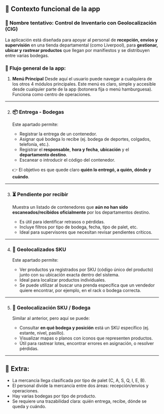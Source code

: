 ## 🧠 **Contexto funcional de la app**

### 🏪 Nombre tentativo: **Control de Inventario con Geolocalización (CIG)**

La aplicación está diseñada para apoyar al personal de **recepción, envíos y supervisión** en una tienda departamental (como Liverpool), para **gestionar, ubicar y rastrear productos** que llegan por manifiestos y se distribuyen entre varias bodegas.

### 🔄 Flujo general de la app:

1. **Menú Principal**
   Desde aquí el usuario puede navegar a cualquiera de los otros 4 módulos principales. Este menú es claro, simple y accesible desde cualquier parte de la app (botonera fija o menú hamburguesa).
   Funciona como centro de operaciones.

---

2. ### 📦 Entrega - Bodegas

   Este apartado permite:

   * Registrar la entrega de un contenedor.
   * Asignar qué bodega lo recibe (ej. bodega de deportes, colgados, telefonía, etc.).
   * Registrar el **responsable**, **hora y fecha**, **ubicación** y el **departamento destino**.
   * Escanear o introducir el código del contenedor.

   👉 El objetivo es que quede claro **quién lo entregó, a quién, dónde y cuándo**.

---

3. ### ⏳ Pendiente por recibir

   Muestra un listado de contenedores que **aún no han sido escaneados/recibidos oficialmente** por los departamentos destino.

   * Es útil para identificar retrasos o pérdidas.
   * Incluye filtros por tipo de bodega, fecha, tipo de palet, etc.
   * Ideal para supervisores que necesitan revisar pendientes críticos.

---

4. ### 📍 Geolocalizados SKU

   Este apartado permite:

   * Ver productos ya registrados por SKU (código único del producto) junto con su ubicación exacta dentro del sistema.
   * Ideal para localizar productos individuales.
   * Se puede utilizar al buscar una prenda específica que un vendedor quiere encontrar, por ejemplo, en el rack o bodega correcta.

---

5. ### 🧭 Geolocalización SKU / Bodega

   Similar al anterior, pero aquí se puede:

   * Consultar **en qué bodega y posición** está un SKU específico (ej. estante, nivel, pasillo).
   * Visualizar mapas o planos con íconos que representen productos.
   * Útil para rastrear lotes, encontrar errores en asignación, o resolver pérdidas.

---

## 🧩 Extra:

* La mercancía llega clasificada por tipo de palet (C, A, S, Q, I, E, B).
* El personal divide la mercancía entre dos áreas: recepción/envíos y operaciones.
* Hay varias bodegas por tipo de producto.
* Se requiere una trazabilidad clara: quién entrega, recibe, dónde se queda y cuándo.